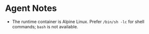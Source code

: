 # Agent Notes

- The runtime container is Alpine Linux. Prefer `/bin/sh -lc` for shell commands; `bash` is not available.
